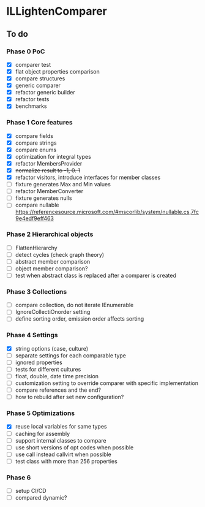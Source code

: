 # ILLightenComparer

## To do

### Phase 0 PoC

- [x] comparer test
- [x] flat object properties comparison
- [x] compare structures
- [x] generic comparer
- [x] refactor generic builder
- [x] refactor tests
- [x] benchmarks

### Phase 1 Core features

- [x] compare fields
- [x] compare strings
- [x] compare enums
- [x] optimization for integral types
- [x] refactor MembersProvider
- [x] ~~normalize result to -1, 0. 1~~
- [x] refactor visitors, introduce interfaces for member classes
- [ ] fixture generates Max and Min values
- [ ] refactor MemberConverter
- [ ] fixture generates nulls
- [ ] compare nullable https://referencesource.microsoft.com/#mscorlib/system/nullable.cs,7fc9e4edf9eff463

### Phase 2 Hierarchical objects

- [ ] FlattenHierarchy
- [ ] detect cycles (check graph theory)
- [ ] abstract member comparison
- [ ] object member comparison?
- [ ] test when abstract class is replaced after a comparer is created

### Phase 3 Collections

- [ ] compare collection, do not iterate IEnumerable
- [ ] IgnoreCollectiOnorder setting
- [ ] define sorting order, emission order affects sorting

### Phase 4 Settings

- [x] string options (case, culture)
- [ ] separate settings for each comparable type
- [ ] ignored properties
- [ ] tests for different cultures
- [ ] float, double, date time precision
- [ ] customization setting to override comparer with specific implementation
- [ ] compare references and the end?
- [ ] how to rebuild after set new configuration?

### Phase 5 Optimizations

- [x] reuse local variables for same types
- [ ] caching for assembly
- [ ] support internal classes to compare
- [ ] use short versions of opt codes when possible
- [ ] use call instead callvirt when possible
- [ ] test class with more than 256 properties

### Phase 6

- [ ] setup CI/CD
- [ ] compared dynamic?
